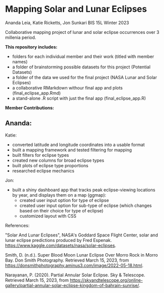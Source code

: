 # Mapping Solar and Lunar Eclipses

Ananda Leia, Katie Ricketts, Jon Sunkari
BIS 15L Winter 2023

Collaborative mapping project of lunar and solar eclipse occurrences over 3 millenia period.

**This repository includes:**
 - folders for each individual member and their work (titled with member names)
 - a folder of brainstorming possible datasets for this project (Potential Datasets)
 - a folder of the data we used for the final project (NASA Lunar and Solar Eclipses)
 - a collaborative RMarkdown withour final app and plots (final_eclipse_app.Rmd)
 - a stand-alone .R script with just the final app (final_eclipse_app.R)

**Member Contributions:** 

Ananda:
 - 

Katie:
 - converted latitude and longitude coordinates into a usable format
 - built a mapping framework and tested filtering for mapping
 - built filters for eclipse types
 - created new columns for broad eclipse types
 - built plots of eclipse type proportions
 - researched eclipse mechanics

Jon:
 - built a shiny dashboard app that tracks peak eclipse-viewing locations by year, and displays them on a map (ggmap):
   - created user input option for type of eclipse 
   - created user input option for sub-type of eclipse (which changes based on their choice for type of eclipse)
   - customized layout with CSS

References: 

"Solar And Lunar Eclipses", NASA's Goddard Space Flight Center, solar and lunar eclipse predictions produced by Fred Espenak.
https://www.kaggle.com/datasets/nasa/solar-eclipses.

Smith, D. (n.d.). Super Blood Moon Lunar Eclipse Over Morro Rock in Morro Bay. Don Smith Photography. Retrieved March 15, 2023, from https://donsmithphotography.aminus3.com/image/2022-05-18.html. 

Narayanan, P. (2020). Partial Annular Solar Eclipse. Sky &amp; Telescope. Retrieved March 15, 2023, from https://skyandtelescope.org/online-gallery/partial-annular-solar-eclipse-kingdom-of-bahrain-sunrise/. 

